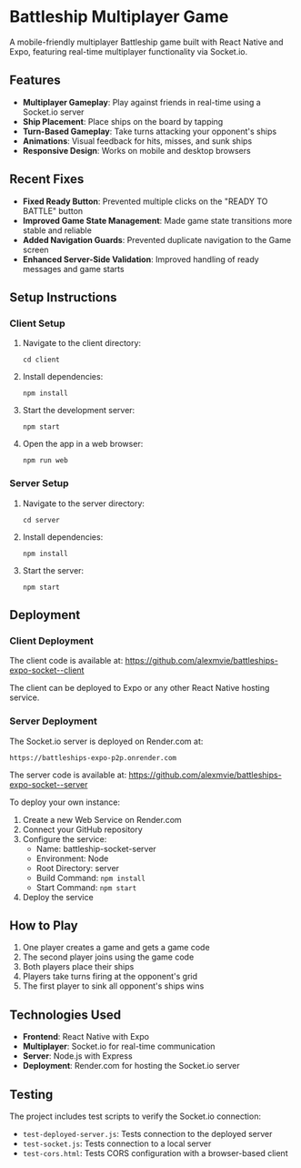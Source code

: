 # Battleship Multiplayer Game

A mobile-friendly multiplayer Battleship game built with React Native and Expo, featuring real-time multiplayer functionality via Socket.io.

## Features

- **Multiplayer Gameplay**: Play against friends in real-time using a Socket.io server
- **Ship Placement**: Place ships on the board by tapping
- **Turn-Based Gameplay**: Take turns attacking your opponent's ships
- **Animations**: Visual feedback for hits, misses, and sunk ships
- **Responsive Design**: Works on mobile and desktop browsers

## Recent Fixes

- **Fixed Ready Button**: Prevented multiple clicks on the "READY TO BATTLE" button
- **Improved Game State Management**: Made game state transitions more stable and reliable
- **Added Navigation Guards**: Prevented duplicate navigation to the Game screen
- **Enhanced Server-Side Validation**: Improved handling of ready messages and game starts

## Setup Instructions

### Client Setup

1. Navigate to the client directory:

      ```
      cd client
      ```

2. Install dependencies:

      ```
      npm install
      ```

3. Start the development server:

      ```
      npm start
      ```

4. Open the app in a web browser:
      ```
      npm run web
      ```

### Server Setup

1. Navigate to the server directory:

      ```
      cd server
      ```

2. Install dependencies:

      ```
      npm install
      ```

3. Start the server:
      ```
      npm start
      ```

## Deployment

### Client Deployment

The client code is available at: https://github.com/alexmvie/battleships-expo-socket--client

The client can be deployed to Expo or any other React Native hosting service.

### Server Deployment

The Socket.io server is deployed on Render.com at:

```
https://battleships-expo-p2p.onrender.com
```

The server code is available at: https://github.com/alexmvie/battleships-expo-socket--server

To deploy your own instance:

1. Create a new Web Service on Render.com
2. Connect your GitHub repository
3. Configure the service:
      - Name: battleship-socket-server
      - Environment: Node
      - Root Directory: server
      - Build Command: `npm install`
      - Start Command: `npm start`
4. Deploy the service

## How to Play

1. One player creates a game and gets a game code
2. The second player joins using the game code
3. Both players place their ships
4. Players take turns firing at the opponent's grid
5. The first player to sink all opponent's ships wins

## Technologies Used

- **Frontend**: React Native with Expo
- **Multiplayer**: Socket.io for real-time communication
- **Server**: Node.js with Express
- **Deployment**: Render.com for hosting the Socket.io server

## Testing

The project includes test scripts to verify the Socket.io connection:

- `test-deployed-server.js`: Tests connection to the deployed server
- `test-socket.js`: Tests connection to a local server
- `test-cors.html`: Tests CORS configuration with a browser-based client

